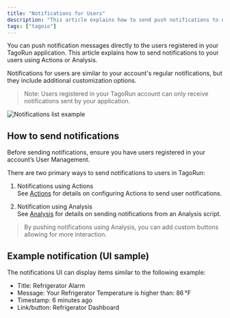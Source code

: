 ```yaml
---
title: "Notifications for Users"
description: "This article explains how to send push notifications to users registered in your TagoRun application, outlines how user notifications differ from account notifications, and points to the two primary methods (Actions and Analysis) for sending them."
tags: ["tagoio"]
---
```

You can push notification messages directly to the users registered in your TagoRun application. This article explains how to send notifications to your users using Actions or Analysis.

Notifications for users are similar to your account's regular notifications, but they include additional customization options.

> Note: Users registered in your TagoRun account can only receive notifications sent by your application.

![Notifications list example](/docs_imagem/tagoio/notifications-for-users-2.png)

## How to send notifications

Before sending notifications, ensure you have users registered in your account’s User Management.

There are two primary ways to send notifications to users in TagoRun:

1. Notifications using Actions  
   See [Actions](/docs/tagoio/actions/) for details on configuring Actions to send user notifications.

2. Notification using Analysis  
   See [Analysis](/docs/tagoio/analysis/) for details on sending notifications from an Analysis script.

> By pushing notifications using Analysis, you can add custom buttons allowing for more interaction.

## Example notification (UI sample)
The notifications UI can display items similar to the following example:

- Title: Refrigerator Alarm  
- Message: Your Refrigerator Temperature is higher than: 86 °F  
- Timestamp: 6 minutes ago  
- Link/button: Refrigerator Dashboard
